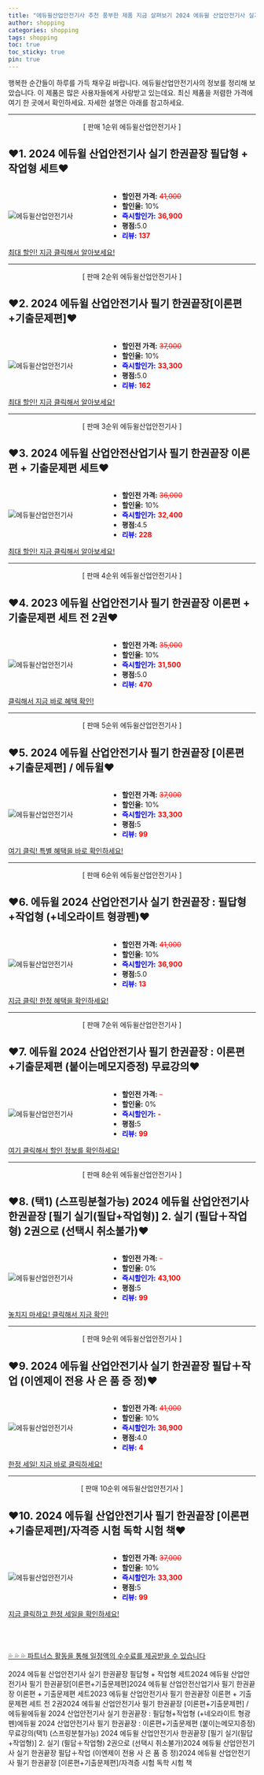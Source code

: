 ```yaml
---
title: "에듀윌산업안전기사 추천 풍부한 제품 지금 살펴보기 2024 에듀윌 산업안전기사 실기 한권끝장"
author: shopping
categories: shopping
tags: shopping
toc: true
toc_sticky: true
pin: true
---
```

행복한 순간들이 하루를 가득 채우길 바랍니다. 에듀윌산업안전기사의 정보를 정리해 보았습니다. 이 제품은 많은 사용자들에게 사랑받고 있는데요. 최신 제품을 저렴한 가격에 여기 한 곳에서 확인하세요. 자세한 설명은 아래를 참고하세요.

---
<p class="toplist" style="margin: 0 auto; display: block; width: fit-content;">[ 판매 1순위 에듀윌산업안전기사 ]</p>

<h2><strong>❤️1. 2024 에듀윌 산업안전기사 실기 한권끝장 필답형 + 작업형 세트❤️</strong></h2>

<div style="display: flex; align-items: center;">
    <div style="flex: 0.4;">
        <img src="https://thumbnail10.coupangcdn.com/thumbnails/remote/230x230ex/image/retail/images/1053624838513244-a9de4556-4733-4a84-8ac8-1656c469cbcd.jpg" alt="에듀윌산업안전기사" style="max-width: 100%;">
    </div>
    <div style="flex: 0.6; margin-left: 10px;">
        <ul>
            <li><strong>할인전 가격:</strong> <del style="color: red;">41,000</del></li>
            <li><strong>할인율:</strong> 10%</li>
            <li><span style='color:blue'><strong>즉시할인가:</strong></span> <span style='color:red'><strong>36,900</strong></span></li>
            <li><strong>평점:</strong>5.0</li>
            <li><span style='color:blue'><strong>리뷰:</strong></span> <span style='color:red'><strong>137</strong></span></li>
        </ul>
    </div>
</div>
<div class="center">
    <a href="https://selin100587001.github.io?lptag=AF9450613&subid=githubio&pageKey=7871374460&traceid=V0-153&itemId=21503230094&vendorItemId=88624467531" class="myButton">
        최대 할인! 지금 클릭해서 알아보세요!
    </a>
</div>


---
<p class="toplist" style="margin: 0 auto; display: block; width: fit-content;">[ 판매 2순위 에듀윌산업안전기사 ]</p>

<h2><strong>❤️2. 2024 에듀윌 산업안전기사 필기 한권끝장[이론편+기출문제편]❤️</strong></h2>

<div style="display: flex; align-items: center;">
    <div style="flex: 0.4;">
        <img src="https://thumbnail6.coupangcdn.com/thumbnails/remote/230x230ex/image/retail/images/2023/12/08/10/7/d31d8784-30f0-4621-9bc6-ecc778046cdd.jpg" alt="에듀윌산업안전기사" style="max-width: 100%;">
    </div>
    <div style="flex: 0.6; margin-left: 10px;">
        <ul>
            <li><strong>할인전 가격:</strong> <del style="color: red;">37,000</del></li>
            <li><strong>할인율:</strong> 10%</li>
            <li><span style='color:blue'><strong>즉시할인가:</strong></span> <span style='color:red'><strong>33,300</strong></span></li>
            <li><strong>평점:</strong>5.0</li>
            <li><span style='color:blue'><strong>리뷰:</strong></span> <span style='color:red'><strong>162</strong></span></li>
        </ul>
    </div>
</div>
<div class="center">
    <a href="https://selin100587001.github.io?lptag=AF9450613&subid=githubio&pageKey=8097153551&traceid=V0-153&itemId=22893958834&vendorItemId=88009789956" class="myButton">
        최대 할인! 지금 클릭해서 알아보세요!
    </a>
</div>


---
<p class="toplist" style="margin: 0 auto; display: block; width: fit-content;">[ 판매 3순위 에듀윌산업안전기사 ]</p>

<h2><strong>❤️3. 2024 에듀윌 산업안전산업기사 필기 한권끝장 이론편 + 기출문제편 세트❤️</strong></h2>

<div style="display: flex; align-items: center;">
    <div style="flex: 0.4;">
        <img src="https://thumbnail8.coupangcdn.com/thumbnails/remote/230x230ex/image/retail/images/2024/01/08/14/0/1afa185a-e58b-4842-94fb-6388eb89b3f2.jpg" alt="에듀윌산업안전기사" style="max-width: 100%;">
    </div>
    <div style="flex: 0.6; margin-left: 10px;">
        <ul>
            <li><strong>할인전 가격:</strong> <del style="color: red;">36,000</del></li>
            <li><strong>할인율:</strong> 10%</li>
            <li><span style='color:blue'><strong>즉시할인가:</strong></span> <span style='color:red'><strong>32,400</strong></span></li>
            <li><strong>평점:</strong>4.5</li>
            <li><span style='color:blue'><strong>리뷰:</strong></span> <span style='color:red'><strong>228</strong></span></li>
        </ul>
    </div>
</div>
<div class="center">
    <a href="https://selin100587001.github.io?lptag=AF9450613&subid=githubio&pageKey=7821492384&traceid=V0-153&itemId=21246097564&vendorItemId=88306705171" class="myButton">
        최대 할인! 지금 클릭해서 알아보세요!
    </a>
</div>


---
<p class="toplist" style="margin: 0 auto; display: block; width: fit-content;">[ 판매 4순위 에듀윌산업안전기사 ]</p>

<h2><strong>❤️4. 2023 에듀윌 산업안전기사 필기 한권끝장 이론편 + 기출문제편 세트 전 2권❤️</strong></h2>

<div style="display: flex; align-items: center;">
    <div style="flex: 0.4;">
        <img src="https://thumbnail6.coupangcdn.com/thumbnails/remote/230x230ex/image/retail/images/4185732013830002-7fde5d4c-8d33-4bc4-9fad-bcbf524a10ab.jpg" alt="에듀윌산업안전기사" style="max-width: 100%;">
    </div>
    <div style="flex: 0.6; margin-left: 10px;">
        <ul>
            <li><strong>할인전 가격:</strong> <del style="color: red;">35,000</del></li>
            <li><strong>할인율:</strong> 10%</li>
            <li><span style='color:blue'><strong>즉시할인가:</strong></span> <span style='color:red'><strong>31,500</strong></span></li>
            <li><strong>평점:</strong>5.0</li>
            <li><span style='color:blue'><strong>리뷰:</strong></span> <span style='color:red'><strong>470</strong></span></li>
        </ul>
    </div>
</div>
<div class="center">
    <a href="https://selin100587001.github.io?lptag=AF9450613&subid=githubio&pageKey=7780465365&traceid=V0-153&itemId=21027500828&vendorItemId=84178622451" class="myButton">
        클릭해서 지금 바로 혜택 확인!
    </a>
</div>


---
<p class="toplist" style="margin: 0 auto; display: block; width: fit-content;">[ 판매 5순위 에듀윌산업안전기사 ]</p>

<h2><strong>❤️5. 2024 에듀윌 산업안전기사 필기 한권끝장 [이론편+기출문제편] / 에듀윌❤️</strong></h2>

<div style="display: flex; align-items: center;">
    <div style="flex: 0.4;">
        <img src="https://thumbnail8.coupangcdn.com/thumbnails/remote/230x230ex/image/vendor_inventory/ea66/4e9b96c7c2ac5f7e275adecd280f7d1d1368402dec7705c8cdb6c4432350.jpg" alt="에듀윌산업안전기사" style="max-width: 100%;">
    </div>
    <div style="flex: 0.6; margin-left: 10px;">
        <ul>
            <li><strong>할인전 가격:</strong> <del style="color: red;">37,000</del></li>
            <li><strong>할인율:</strong> 10%</li>
            <li><span style='color:blue'><strong>즉시할인가:</strong></span> <span style='color:red'><strong>33,300</strong></span></li>
            <li><strong>평점:</strong>5</li>
            <li><span style='color:blue'><strong>리뷰:</strong></span> <span style='color:red'><strong>99</strong></span></li>
        </ul>
    </div>
</div>
<div class="center">
    <a href="https://selin100587001.github.io?lptag=AF9450613&subid=githubio&pageKey=7768287897&traceid=V0-153&itemId=20965572940&vendorItemId=88035442121" class="myButton">
        여기 클릭! 특별 혜택을 바로 확인하세요!
    </a>
</div>


---
<p class="toplist" style="margin: 0 auto; display: block; width: fit-content;">[ 판매 6순위 에듀윌산업안전기사 ]</p>

<h2><strong>❤️6. 에듀윌 2024 산업안전기사 실기 한권끝장 : 필답형+작업형 (+네오라이트 형광펜)❤️</strong></h2>

<div style="display: flex; align-items: center;">
    <div style="flex: 0.4;">
        <img src="https://thumbnail9.coupangcdn.com/thumbnails/remote/230x230ex/image/vendor_inventory/14d3/575a92c81d1793bcad7467316ba86f9d570db644ca357a8602609b8710f8.jpg" alt="에듀윌산업안전기사" style="max-width: 100%;">
    </div>
    <div style="flex: 0.6; margin-left: 10px;">
        <ul>
            <li><strong>할인전 가격:</strong> <del style="color: red;">41,000</del></li>
            <li><strong>할인율:</strong> 10%</li>
            <li><span style='color:blue'><strong>즉시할인가:</strong></span> <span style='color:red'><strong>36,900</strong></span></li>
            <li><strong>평점:</strong>5.0</li>
            <li><span style='color:blue'><strong>리뷰:</strong></span> <span style='color:red'><strong>13</strong></span></li>
        </ul>
    </div>
</div>
<div class="center">
    <a href="https://selin100587001.github.io?lptag=AF9450613&subid=githubio&pageKey=8239172587&traceid=V0-153&itemId=23712339260&vendorItemId=88606077119" class="myButton">
        지금 클릭! 한정 혜택을 확인하세요!
    </a>
</div>


---
<p class="toplist" style="margin: 0 auto; display: block; width: fit-content;">[ 판매 7순위 에듀윌산업안전기사 ]</p>

<h2><strong>❤️7. 에듀윌 2024 산업안전기사 필기 한권끝장 : 이론편+기출문제편 (붙이는메모지증정) 무료강의❤️</strong></h2>

<div style="display: flex; align-items: center;">
    <div style="flex: 0.4;">
        <img src="https://thumbnail7.coupangcdn.com/thumbnails/remote/230x230ex/image/vendor_inventory/8497/d33a7e66f1dc70708ed59cef250239eaca5d33e6ca09304c935b39e704e4.jpg" alt="에듀윌산업안전기사" style="max-width: 100%;">
    </div>
    <div style="flex: 0.6; margin-left: 10px;">
        <ul>
            <li><strong>할인전 가격:</strong> <del style="color: red;">-</del></li>
            <li><strong>할인율:</strong> 0%</li>
            <li><span style='color:blue'><strong>즉시할인가:</strong></span> <span style='color:red'><strong>-</strong></span></li>
            <li><strong>평점:</strong>5</li>
            <li><span style='color:blue'><strong>리뷰:</strong></span> <span style='color:red'><strong>99</strong></span></li>
        </ul>
    </div>
</div>
<div class="center">
    <a href="https://selin100587001.github.io?lptag=AF9450613&subid=githubio&pageKey=8232755517&traceid=V0-153&itemId=23696716674&vendorItemId=88308288675" class="myButton">
        여기 클릭해서 할인 정보를 확인하세요!
    </a>
</div>


---
<p class="toplist" style="margin: 0 auto; display: block; width: fit-content;">[ 판매 8순위 에듀윌산업안전기사 ]</p>

<h2><strong>❤️8. (택1) (스프링분철가능) 2024 에듀윌 산업안전기사 한권끝장 [필기 실기(필답+작업형)] 2. 실기 (필답＋작업형) 2권으로 (선택시 취소불가)❤️</strong></h2>

<div style="display: flex; align-items: center;">
    <div style="flex: 0.4;">
        <img src="https://thumbnail9.coupangcdn.com/thumbnails/remote/230x230ex/image/vendor_inventory/0807/69570457a2dcb2d639687559da5477bc930ba5920309db8401020d9e6da0.jpg" alt="에듀윌산업안전기사" style="max-width: 100%;">
    </div>
    <div style="flex: 0.6; margin-left: 10px;">
        <ul>
            <li><strong>할인전 가격:</strong> <del style="color: red;">-</del></li>
            <li><strong>할인율:</strong> 0%</li>
            <li><span style='color:blue'><strong>즉시할인가:</strong></span> <span style='color:red'><strong>43,100</strong></span></li>
            <li><strong>평점:</strong>5</li>
            <li><span style='color:blue'><strong>리뷰:</strong></span> <span style='color:red'><strong>99</strong></span></li>
        </ul>
    </div>
</div>
<div class="center">
    <a href="https://selin100587001.github.io?lptag=AF9450613&subid=githubio&pageKey=7869685103&traceid=V0-153&itemId=21495366878&vendorItemId=88549286326" class="myButton">
        놓치지 마세요! 클릭해서 지금 확인!
    </a>
</div>


---
<p class="toplist" style="margin: 0 auto; display: block; width: fit-content;">[ 판매 9순위 에듀윌산업안전기사 ]</p>

<h2><strong>❤️9. 2024 에듀윌 산업안전기사 실기 한권끝장 필답＋작업 (이엔제이 전용 사 은 품 증 정)❤️</strong></h2>

<div style="display: flex; align-items: center;">
    <div style="flex: 0.4;">
        <img src="https://thumbnail6.coupangcdn.com/thumbnails/remote/230x230ex/image/vendor_inventory/6340/b1a3e0435a51f03afe4bdb5a8872551d20dcbd01eb7ae4970e25db913c41.jpg" alt="에듀윌산업안전기사" style="max-width: 100%;">
    </div>
    <div style="flex: 0.6; margin-left: 10px;">
        <ul>
            <li><strong>할인전 가격:</strong> <del style="color: red;">41,000</del></li>
            <li><strong>할인율:</strong> 10%</li>
            <li><span style='color:blue'><strong>즉시할인가:</strong></span> <span style='color:red'><strong>36,900</strong></span></li>
            <li><strong>평점:</strong>4.0</li>
            <li><span style='color:blue'><strong>리뷰:</strong></span> <span style='color:red'><strong>4</strong></span></li>
        </ul>
    </div>
</div>
<div class="center">
    <a href="https://selin100587001.github.io?lptag=AF9450613&subid=githubio&pageKey=7870421202&traceid=V0-153&itemId=21498734185&vendorItemId=88552396198" class="myButton">
        한정 세일! 지금 바로 클릭하세요!
    </a>
</div>


---
<p class="toplist" style="margin: 0 auto; display: block; width: fit-content;">[ 판매 10순위 에듀윌산업안전기사 ]</p>

<h2><strong>❤️10. 2024 에듀윌 산업안전기사 필기 한권끝장 [이론편+기출문제편]/자격증 시험 독학 시험 책❤️</strong></h2>

<div style="display: flex; align-items: center;">
    <div style="flex: 0.4;">
        <img src="https://thumbnail10.coupangcdn.com/thumbnails/remote/230x230ex/image/vendor_inventory/bebd/bd676b32ab2751ddf9f10632fdc97fcca13c9350ab33a55acb21f7e92906.jpg" alt="에듀윌산업안전기사" style="max-width: 100%;">
    </div>
    <div style="flex: 0.6; margin-left: 10px;">
        <ul>
            <li><strong>할인전 가격:</strong> <del style="color: red;">37,000</del></li>
            <li><strong>할인율:</strong> 10%</li>
            <li><span style='color:blue'><strong>즉시할인가:</strong></span> <span style='color:red'><strong>33,300</strong></span></li>
            <li><strong>평점:</strong>5</li>
            <li><span style='color:blue'><strong>리뷰:</strong></span> <span style='color:red'><strong>99</strong></span></li>
        </ul>
    </div>
</div>
<div class="center">
    <a href="https://selin100587001.github.io?lptag=AF9450613&subid=githubio&pageKey=7773879533&traceid=V0-153&itemId=20994706507&vendorItemId=88059037681" class="myButton">
        지금 클릭하고 한정 세일을 확인하세요!
    </a>
</div>

<br><br><br>[💦 💦 💦 파트너스 활동을 통해 일정액의 수수료를 제공받을 수 있습니다](https://link.coupang.com/a/bcpT2c)<br><br>2024 에듀윌 산업안전기사 실기 한권끝장 필답형 + 작업형 세트2024 에듀윌 산업안전기사 필기 한권끝장[이론편+기출문제편]2024 에듀윌 산업안전산업기사 필기 한권끝장 이론편 + 기출문제편 세트2023 에듀윌 산업안전기사 필기 한권끝장 이론편 + 기출문제편 세트 전 2권2024 에듀윌 산업안전기사 필기 한권끝장 [이론편+기출문제편] / 에듀윌에듀윌 2024 산업안전기사 실기 한권끝장 : 필답형+작업형 (+네오라이트 형광펜)에듀윌 2024 산업안전기사 필기 한권끝장 : 이론편+기출문제편 (붙이는메모지증정) 무료강의(택1) (스프링분철가능) 2024 에듀윌 산업안전기사 한권끝장 [필기 실기(필답+작업형)] 2. 실기 (필답＋작업형) 2권으로 (선택시 취소불가)2024 에듀윌 산업안전기사 실기 한권끝장 필답＋작업 (이엔제이 전용 사 은 품 증 정)2024 에듀윌 산업안전기사 필기 한권끝장 [이론편+기출문제편]/자격증 시험 독학 시험 책
